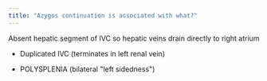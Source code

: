 ```yaml
---
title: "Azygos continuation is associated with what?"
---
```

Absent hepatic segment of IVC so hepatic veins drain directly to right atrium

- Duplicated IVC (terminates in left renal vein)

- POLYSPLENIA (bilateral &quot;left sidedness&quot;)

